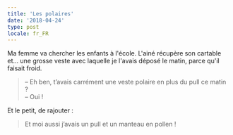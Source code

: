 ```yaml
---
title: 'Les polaires'
date: '2018-04-24'
type: post
locale: fr_FR
---
```


Ma femme va chercher les enfants à l'école. L'ainé récupère son cartable et… une grosse veste avec laquelle je l'avais déposé le matin, parce qu'il faisait froid.

<!-- more -->

> – Eh ben, t’avais carrément une veste polaire en plus du pull ce matin ?  
> – Oui !

Et le petit, de rajouter :

> Et moi aussi j’avais un pull et un manteau en pollen !
